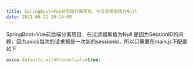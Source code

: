 ```yaml
---
title: SpringBoot+Vue前后端分离项目，在过滤器取值为Null
date: 2021-06-22 10:14:00
---
```


SpringBoot+Vue前后端分离项目，在过滤器取值为Null
是因为SessionID的问题，因为axios每次的请求都是一次新的sessionId，所以只需要在main.js下配置如下

```js
axios.defaults.withCredentials=true;

```